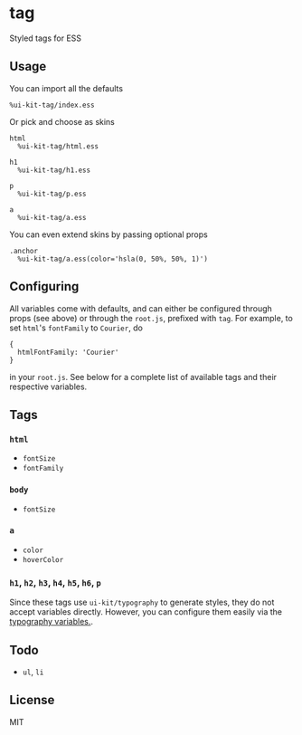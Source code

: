 # tag

Styled tags for ESS

## Usage

You can import all the defaults

    %ui-kit-tag/index.ess
    
Or pick and choose as skins

    html
      %ui-kit-tag/html.ess

    h1
      %ui-kit-tag/h1.ess
      
    p
      %ui-kit-tag/p.ess
      
    a
      %ui-kit-tag/a.ess


You can even extend skins by passing optional props

    .anchor
      %ui-kit-tag/a.ess(color='hsla(0, 50%, 50%, 1)')

## Configuring

All variables come with defaults, and can either be configured through props (see above) or through the `root.js`, prefixed with
`tag`. For example, to set `html`'s `fontFamily` to `Courier`, do

    {
      htmlFontFamily: 'Courier'
    }
    
in your `root.js`. See below for a complete list of available tags and their respective variables.

## Tags

### `html`

- `fontSize`
- `fontFamily`

### `body`

- `fontSize`

### `a`

- `color`
- `hoverColor`

### `h1`, `h2`, `h3`, `h4`, `h5`, `h6`, `p`

Since these tags use `ui-kit/typography` to generate styles, they do not accept variables directly.
However, you can configure them easily via the [typography variables.](https://github.com/ui-kit/typography).

## Todo

- `ul`, `li`

## License

MIT
